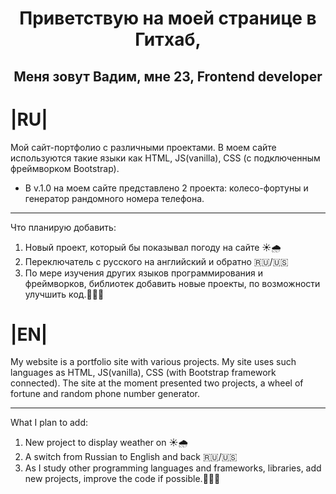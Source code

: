 <h1 align="center"> Приветствую на моей странице в Гитхаб, </h1>
<h2 align="center"> Меня зовут Вадим, мне 23, Frontend developer </h2>

# |RU|

Мой сайт-портфолио с различными проектами. В моем сайте используются такие языки как HTML, JS(vanilla), CSS (с подключенным фреймворком Bootstrap). 
* В v.1.0 на моем сайте представлено 2 проекта: колесо-фортуны и генератор рандомного номера телефона.
_______________________
Что планирую добавить:
1. Новый проект, который бы показывал погоду на сайте ☀️🌧️
2. Переключатель с русского на английский и обратно 🇷🇺/🇺🇸
3. По мере изучения других языков программирования и фреймворков, библиотек добавить новые проекты, по возможности улучшить код.👨🏼‍💻

# |EN|

My website is a portfolio site with various projects. My site uses such languages as HTML, JS(vanilla), CSS (with Bootstrap framework connected). The site at the moment presented two projects, a wheel of fortune and random phone number generator.
_______________________
What I plan to add:
1. New project to display weather on ☀️🌧️
2. A switch from Russian to English and back 🇷🇺/🇺🇸
3. As I study other programming languages and frameworks, libraries, add new projects, improve the code if possible.👨🏼‍💻
